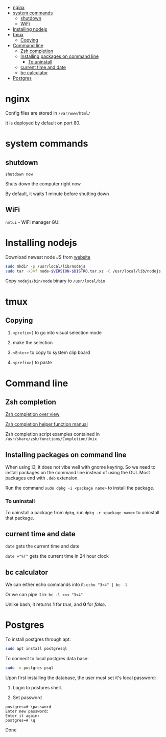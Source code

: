 <!-- vim-markdown-toc GFM -->

* [nginx](#nginx)
* [system commands](#system-commands)
   * [shutdown](#shutdown)
   * [WiFi](#wifi)
* [Installing nodejs](#installing-nodejs)
* [tmux](#tmux)
   * [Copying](#copying)
* [Command line](#command-line)
   * [Zsh completion](#zsh-completion)
   * [Installing packages on command line](#installing-packages-on-command-line)
      * [To uninstall](#to-uninstall)
   * [current time and date](#current-time-and-date)
   * [bc calculator](#bc-calculator)
* [Postgres](#postgres)

<!-- vim-markdown-toc -->


# nginx

Config files are stored in `/var/www/html/`

It is deployed by default on port 80.

# system commands

## shutdown

`shutdown now`

Shuts down the computer right now.

By default, it waits 1 minute before shutting down

## WiFi

`nmtui` - WiFi manager GUI

# Installing nodejs

Download newest node JS from [website](https://nodejs.org/en/download/)

```bash
sudo mkdir -p /usr/local/lib/nodejs
sudo tar -xJvf node-$VERSION-$DISTRO.tar.xz -C /usr/local/lib/nodejs 
```

Copy `nodejs/bin/node` binary to `/usr/local/bin`

# tmux

## Copying

1. `<prefix>[` to go into visual selection mode

2. make the selection

3. `<Enter>` to copy to system clip board

4. `<prefix>]` to paste

# Command line

## Zsh completion

[Zsh completion over
view](https://github.com/zsh-users/zsh-completions/blob/master/zsh-completions-howto.org#getting-started)

[Zsh completion helper function
manual](https://zsh.sourceforge.io/Doc/Release/Completion-System.html#Completion-Functions)

Zsh completion script examples contained in
`/usr/share/zsh/functions/Completion/Unix`

## Installing packages on command line

When using i3, it does not vibe well with gnome keyring. So we need to install
packages on the command line instead of using the GUI. Most packages end with
`.deb` extension. 

Run the command `sudo dpkg -i <package name>` to install the package.

### To uninstall 

To uninstall a package from `dpkg`, run `dpkg -r <package name>` to uninstall
that package.

## current time and date

`date` gets the current time and date

`date +"%T"` gets the current time in 24 hour clock

## bc calculator

We can either echo commands into it: `echo "3<4" | bc -l`

Or we can pipe it in: `bc -l <<< "3<4"`

Unlike bash, it returns **1** for *true*, and **0** for *false*.

# Postgres

To install postgres through apt:

```bash
sudo apt install postgresql
```

To connect to local postgres data base: 

```bash
sudo -u postgres psql
```

Upon first installing the database, the user must set it's local password:

1. Login to postures shell.

2. Set password

```
postgres=# \password
Enter new password:
Enter it again:
postgres=# \q
```

Done
